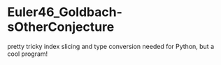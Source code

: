 # Euler46_Goldbach-sOtherConjecture
pretty tricky index slicing and type conversion needed for Python, but a cool program!
